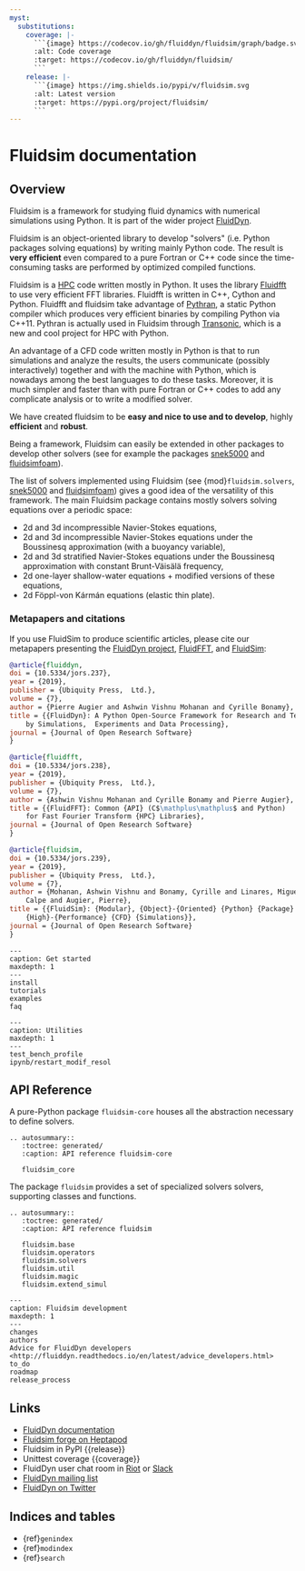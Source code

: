 ```yaml
---
myst:
  substitutions:
    coverage: |-
      ```{image} https://codecov.io/gh/fluiddyn/fluidsim/graph/badge.svg?token=dVfssLBgF2
      :alt: Code coverage
      :target: https://codecov.io/gh/fluiddyn/fluidsim/
      ```
    release: |-
      ```{image} https://img.shields.io/pypi/v/fluidsim.svg
      :alt: Latest version
      :target: https://pypi.org/project/fluidsim/
      ```
---
```


# Fluidsim documentation

## Overview

Fluidsim is a framework for studying fluid dynamics with numerical simulations
using Python. It is part of the wider project
[FluidDyn](http://fluiddyn.readthedocs.io).

Fluidsim is an object-oriented library to develop "solvers" (i.e. Python packages
solving equations) by writing mainly Python code. The result is **very efficient**
even compared to a pure Fortran or C++ code since the time-consuming tasks are
performed by optimized compiled functions.

Fluidsim is a [HPC](https://en.wikipedia.org/wiki/High-performance_computing) code
written mostly in Python. It uses the library
[Fluidfft](http://fluidfft.readthedocs.io) to use very efficient FFT libraries.
Fluidfft is written in C++, Cython and Python. Fluidfft and fluidsim take
advantage of [Pythran](https://github.com/serge-sans-paille/pythran), a static
Python compiler which produces very efficient binaries by compiling Python via
C++11. Pythran is actually used in Fluidsim through
[Transonic](http://transonic.readthedocs.io), which is a new and cool project for
HPC with Python.

An advantage of a CFD code written mostly in Python is that to run simulations and
analyze the results, the users communicate (possibly interactively) together and
with the machine with Python, which is nowadays among the best languages to do
these tasks. Moreover, it is much simpler and faster than with pure Fortran or C++
codes to add any complicate analysis or to write a modified solver.

We have created fluidsim to be **easy and nice to use and to develop**, highly
**efficient** and **robust**.

Being a framework, Fluidsim can easily be extended in other packages to develop
other solvers (see for example the packages [snek5000] and [fluidsimfoam]).

The list of solvers implemented using Fluidsim (see {mod}`fluidsim.solvers`,
[snek5000] and [fluidsimfoam]) gives a good idea of the versatility of this
framework. The main Fluidsim package contains mostly solvers solving equations
over a periodic space:

- 2d and 3d incompressible Navier-Stokes equations,
- 2d and 3d incompressible Navier-Stokes equations under the Boussinesq
  approximation (with a buoyancy variable),
- 2d and 3d stratified Navier-Stokes equations under the Boussinesq approximation
  with constant Brunt-Väisälä frequency,
- 2d one-layer shallow-water equations + modified versions of these equations,
- 2d Föppl-von Kármán equations (elastic thin plate).

### Metapapers and citations

If you use FluidSim to produce scientific articles, please cite our metapapers
presenting the
[FluidDyn project](https://openresearchsoftware.metajnl.com/articles/10.5334/jors.237/),
[FluidFFT](https://openresearchsoftware.metajnl.com/articles/10.5334/jors.238/),
and
[FluidSim](https://openresearchsoftware.metajnl.com/articles/10.5334/jors.239/):

```bibtex
@article{fluiddyn,
doi = {10.5334/jors.237},
year = {2019},
publisher = {Ubiquity Press,  Ltd.},
volume = {7},
author = {Pierre Augier and Ashwin Vishnu Mohanan and Cyrille Bonamy},
title = {{FluidDyn}: A Python Open-Source Framework for Research and Teaching in Fluid Dynamics
    by Simulations,  Experiments and Data Processing},
journal = {Journal of Open Research Software}
}

@article{fluidfft,
doi = {10.5334/jors.238},
year = {2019},
publisher = {Ubiquity Press,  Ltd.},
volume = {7},
author = {Ashwin Vishnu Mohanan and Cyrille Bonamy and Pierre Augier},
title = {{FluidFFT}: Common {API} (C$\mathplus\mathplus$ and Python)
    for Fast Fourier Transform {HPC} Libraries},
journal = {Journal of Open Research Software}
}

@article{fluidsim,
doi = {10.5334/jors.239},
year = {2019},
publisher = {Ubiquity Press,  Ltd.},
volume = {7},
author = {Mohanan, Ashwin Vishnu and Bonamy, Cyrille and Linares, Miguel
    Calpe and Augier, Pierre},
title = {{FluidSim}: {Modular}, {Object}-{Oriented} {Python} {Package} for
    {High}-{Performance} {CFD} {Simulations}},
journal = {Journal of Open Research Software}
}
```

```{toctree}
---
caption: Get started
maxdepth: 1
---
install
tutorials
examples
faq
```

```{toctree}
---
caption: Utilities
maxdepth: 1
---
test_bench_profile
ipynb/restart_modif_resol
```

## API Reference

A pure-Python package `fluidsim-core` houses all the abstraction necessary to
define solvers.

```{eval-rst}
.. autosummary::
   :toctree: generated/
   :caption: API reference fluidsim-core

   fluidsim_core
```

The package `fluidsim` provides a set of specialized solvers solvers, supporting
classes and functions.

```{eval-rst}
.. autosummary::
   :toctree: generated/
   :caption: API reference fluidsim

   fluidsim.base
   fluidsim.operators
   fluidsim.solvers
   fluidsim.util
   fluidsim.magic
   fluidsim.extend_simul

```

```{toctree}
---
caption: Fluidsim development
maxdepth: 1
---
changes
authors
Advice for FluidDyn developers <http://fluiddyn.readthedocs.io/en/latest/advice_developers.html>
to_do
roadmap
release_process
```

## Links

- [FluidDyn documentation](http://fluiddyn.readthedocs.io)
- [Fluidsim forge on Heptapod](https://foss.heptapod.net/fluiddyn/fluidsim)
- Fluidsim in PyPI {{release}}
- Unittest coverage {{coverage}}
- FluidDyn user chat room in
  [Riot](https://riot.im/app/#/room/#fluiddyn-users:matrix.org) or
  [Slack](https://fluiddyn.slack.com)
- [FluidDyn mailing list](https://www.freelists.org/list/fluiddyn)
- [FluidDyn on Twitter](https://twitter.com/pyfluiddyn)

## Indices and tables

- {ref}`genindex`
- {ref}`modindex`
- {ref}`search`

[fluidsimfoam]: https://foss.heptapod.net/fluiddyn/fluidsimfoam
[snek5000]: https://github.com/exabl/snek5000/

